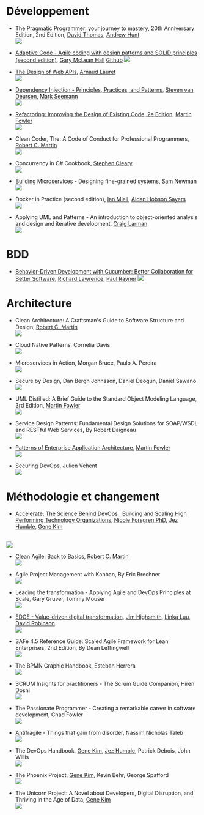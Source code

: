 # Développement
* The Pragmatic Programmer: your journey to mastery, 20th Anniversary Edition, 2nd Edition, [David Thomas](https://pragdave.me/), [Andrew Hunt](https://toolshed.com/)
</br>![](images/ThePragmaticProgrammer_s.jpg)

* [Adaptive Code - Agile coding with design patterns and SOLID principles (second edition)](https://www.microsoftpressstore.com/store/adaptive-code-agile-coding-with-design-patterns-and-9781509302581), [Gary McLean Hall](https://www.codementor.io/garymcleanhall)
[Github](https://github.com/garymcleanhall)
![](./images/AdaptiveCode_s.jpg)

* [The Design of Web APIs](https://www.manning.com/books/the-design-of-web-apis), [Arnaud Lauret](https://apihandyman.io/)
</br>![](images/Lauret-DWAPIs-HI_s.jpg)

* [Dependency Injection - Principles, Practices, and Patterns](https://www.manning.com/books/dependency-injection-principles-practices-patterns?query=Dependency), [Steven van Deursen](https://blogs.cuttingedge.it/steven/), [Mark Seemann](https://blog.ploeh.dk/)
</br>![](images/Seemann-DI-HI_s.jpg)

* [Refactoring: Improving the Design of Existing Code, 2e Edition](https://martinfowler.com/books/refactoring.html), [Martin Fowler](https://martinfowler.com/)
</br>![](images/Refactoring_s.jpg)

* Clean Coder, The: A Code of Conduct for Professional Programmers, [Robert C. Martin](http://cleancoder.com)
</br>![](images/CleanCoder_s.jpg)

* Concurrency in C# Cookbook, [Stephen Cleary](https://blog.stephencleary.com)
</br>![](images/ConcurrencyInCSharpCookbook_s.jpg)

* Building Microservices - Designing fine-grained systems, [Sam Newman](https://samnewman.io)
</br>![](images/BuildingMicroservices_s.jpg)

* Docker in Practice (second edition), [Ian Miell](https://zwischenzugs.com/), [Aidan Hobson Sayers](https://aidanhs.com/)
</br>![](images/Miell-DockerP-2ed-HI_s.jpg)

* Applying UML and Patterns - An introduction to object-oriented analysis and design and iterative development, [Craig Larman](http://www.craiglarman.com/wiki/index.php?title=Main_Page)
</br>![](images/ApplyingUmlAndPatterns_s.jpg)

# BDD
* [Behavior-Driven Development with Cucumber: Better Collaboration for Better Software](http://www.informit.com/store/behavior-driven-development-with-cucumber-better-collaboration-9780321772633), [Richard Lawrence](), [Paul Rayner]()
![](images/Behavior-DriverDevelopmentWithCucumber_s.jpg)

# Architecture
* Clean Architecture: A Craftsman's Guide to Software Structure and Design, [Robert C. Martin](http://cleancoder.com)
</br>![](images/CleanArchitecture_s.jpg)

* Cloud Native Patterns, Cornelia Davis
</br>![](images/Davis-CNP-HI_s.jpg)

* Microservices in Action, Morgan Bruce, Paulo A. Pereira
</br>![](images/Bruce-Microservices-HI_s.jpg)

* Secure by Design, Dan Bergh Johnsson, Daniel Deogun, Daniel Sawano
</br>![](images/Johnsson-SbyD-HI_s.jpg)

* UML Distilled: A Brief Guide to the Standard Object Modeling Language, 3rd Edition, [Martin Fowler](https://martinfowler.com/)
</br>![](images/UmlDistilled_s.jpg)

* Service Design Patterns: Fundamental Design Solutions for SOAP/WSDL and RESTful Web Services, By Robert Daigneau
</br>![](images/ServiceDesignPatterns_s.jpg)

* [Patterns of Enterprise Application Architecture](https://martinfowler.com/books/eaa.html), [Martin Fowler](https://martinfowler.com/)
</br>![](images/PatternsOfEnterpriseApplicationArchitecture_s.jpg)

* Securing DevOps, Julien Vehent
</br>![](images/Vehent-SDO-HI_s.jpg)

# Méthodologie et changement

* [Accelerate: The Science Behind DevOps : Building and Scaling High Performing Technology Organizations](https://books.google.ca/books/about/Accelerate.html?id=85XHAQAACAAJ), [Nicole Forsgren PhD](https://nicolefv.com/), [Jez Humble](https://continuousdelivery.com/), [Gene Kim](http://www.realgenekim.me/)

</br>![](images/AccelerateTheScienceOfLeanSoftwareAndSDevOps_s.jpg)


* Clean Agile: Back to Basics, [Robert C. Martin](http://cleancoder.com)
</br>![](images/CleanAgile_s.jpg)

* Agile Project Management with Kanban, By Eric Brechner
</br>![](images/AgileProjectManagementWithKanban_s.jpg)

* Leading the transformation - Applying Agile and DevOps Principles at Scale, Gary Gruver, Tommy Mouser
</br>![](images/LeadingTheTransformation_s.jpg)

* [EDGE - Value-driven digital transformation](https://www.thoughtworks.com/books/edge), [Jim Highsmith](https://www.thoughtworks.com/profiles/jim-highsmith), [Linka Luu](https://www.thoughtworks.com/profiles/linda-luu), [David Robinson](https://www.thoughtworks.com/profiles/david-robinson)
</br>![](images/EdgeValueDrivenDigitalTransformation_s.jpg)

* SAFe 4.5 Reference Guide: Scaled Agile Framework for Lean Enterprises, 2nd Edition, By Dean Leffingwell
</br>![](images/Safe4.5ReferenceGuide_s.jpg)

* The BPMN Graphic Handbook, Esteban Herrera
</br>![](images/TheBpmnGraphicHandbook_s.jpg)

* SCRUM Insights for practitioners - The Scrum Guide Companion, Hiren Doshi
</br>![](images/ScrumInsightsForPractitioners_s.jpg)

* The Passionate Programmer - Creating a remarkable career in software development, Chad Fowler
</br>![](images/ThePassionateProgrammer_s.jpg)

* Antifragile - Things that gain from disorder, Nassim Nicholas Taleb
</br>![](images/Antifragile_s.jpg)

* The DevOps Handbook, [Gene Kim](http://www.realgenekim.me/), [Jez Humble](https://continuousdelivery.com/), Patrick Debois, John Willis
</br>![](images/TheDevOpsHandbook_s.jpg)

* The Phoenix Project, [Gene Kim](http://www.realgenekim.me/), Kevin Behr, George Spafford
</br>![](images/ThePhoenixProject_s.jpg)

* The Unicorn Project: A Novel about Developers, Digital Disruption, and Thriving in the Age of Data, [Gene Kim](http://www.realgenekim.me/)
</br>![](images/TheUnicornProject_s.jpg)
